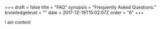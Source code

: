 +++
draft = false
title = "FAQ"
synopsis = "Frequently Asked Questions."
knowledgelevel = ""
date = 2017-12-19T15:02:07Z
order = "6"
+++

I am content
